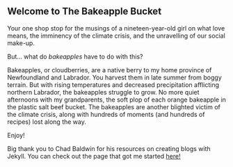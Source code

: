 ## Welcome to The Bakeapple Bucket

<body>
  <main>
<p>Your one shop stop for the musings of a nineteen-year-old girl on what love means, the imminency of the climate crisis, and the unravelling of our social make-up.</p>
  
<p>But... what do <i>bakeapples</i> have to do with this?</p>

<p>Bakeapples, or cloudberries, are a native berry to my home province of Newfoundland and Labrador. You harvest them in late summer from boggy terrain. But with rising temperatures and decreased precipitation afflicting northern Labrador, the bakeapples struggle to grow. No more quiet afternoons with my grandparents, the soft plop of each orange bakeapple in the plastic salt beef bucket. The bakeapples are another blighted victim of the climate crisis, along with hundreds of moments (and hundreds of recipes) lost along the way.</p>

<p>Enjoy!</p>
 </main>
Big thank you to Chad Baldwin for his resources on creating blogs with Jekyll. You can check out the page that got me started <a href=https://chadbaldwin.net/2021/03/14/how-to-build-a-sql-blog.html>here!</a>
</body>
